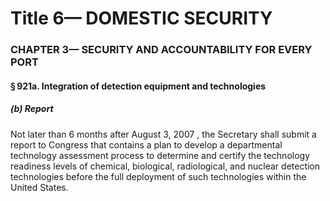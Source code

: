 
# Title 6— DOMESTIC SECURITY
### CHAPTER 3— SECURITY AND ACCOUNTABILITY FOR EVERY PORT
#### § 921a. Integration of detection equipment and technologies
##### (b) Report

Not later than 6 months after August 3, 2007 , the Secretary shall submit a report to Congress that contains a plan to develop a departmental technology assessment process to determine and certify the technology readiness levels of chemical, biological, radiological, and nuclear detection technologies before the full deployment of such technologies within the United States.
